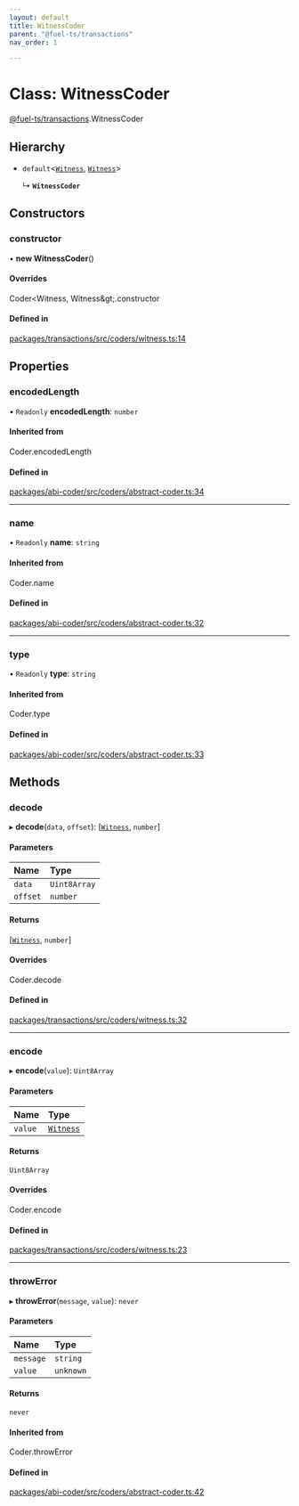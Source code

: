 ```yaml
---
layout: default
title: WitnessCoder
parent: "@fuel-ts/transactions"
nav_order: 1

---
```


# Class: WitnessCoder

[@fuel-ts/transactions](../index.md).WitnessCoder

## Hierarchy

- `default`<[`Witness`](../index.md#witness), [`Witness`](../index.md#witness)\>

  ↳ **`WitnessCoder`**

## Constructors

### constructor

• **new WitnessCoder**()

#### Overrides

Coder&lt;Witness, Witness\&gt;.constructor

#### Defined in

[packages/transactions/src/coders/witness.ts:14](https://github.com/FuelLabs/fuels-ts/blob/master/packages/transactions/src/coders/witness.ts#L14)

## Properties

### encodedLength

• `Readonly` **encodedLength**: `number`

#### Inherited from

Coder.encodedLength

#### Defined in

[packages/abi-coder/src/coders/abstract-coder.ts:34](https://github.com/FuelLabs/fuels-ts/blob/master/packages/abi-coder/src/coders/abstract-coder.ts#L34)

___

### name

• `Readonly` **name**: `string`

#### Inherited from

Coder.name

#### Defined in

[packages/abi-coder/src/coders/abstract-coder.ts:32](https://github.com/FuelLabs/fuels-ts/blob/master/packages/abi-coder/src/coders/abstract-coder.ts#L32)

___

### type

• `Readonly` **type**: `string`

#### Inherited from

Coder.type

#### Defined in

[packages/abi-coder/src/coders/abstract-coder.ts:33](https://github.com/FuelLabs/fuels-ts/blob/master/packages/abi-coder/src/coders/abstract-coder.ts#L33)

## Methods

### decode

▸ **decode**(`data`, `offset`): [[`Witness`](../index.md#witness), `number`]

#### Parameters

| Name | Type |
| :------ | :------ |
| `data` | `Uint8Array` |
| `offset` | `number` |

#### Returns

[[`Witness`](../index.md#witness), `number`]

#### Overrides

Coder.decode

#### Defined in

[packages/transactions/src/coders/witness.ts:32](https://github.com/FuelLabs/fuels-ts/blob/master/packages/transactions/src/coders/witness.ts#L32)

___

### encode

▸ **encode**(`value`): `Uint8Array`

#### Parameters

| Name | Type |
| :------ | :------ |
| `value` | [`Witness`](../index.md#witness) |

#### Returns

`Uint8Array`

#### Overrides

Coder.encode

#### Defined in

[packages/transactions/src/coders/witness.ts:23](https://github.com/FuelLabs/fuels-ts/blob/master/packages/transactions/src/coders/witness.ts#L23)

___

### throwError

▸ **throwError**(`message`, `value`): `never`

#### Parameters

| Name | Type |
| :------ | :------ |
| `message` | `string` |
| `value` | `unknown` |

#### Returns

`never`

#### Inherited from

Coder.throwError

#### Defined in

[packages/abi-coder/src/coders/abstract-coder.ts:42](https://github.com/FuelLabs/fuels-ts/blob/master/packages/abi-coder/src/coders/abstract-coder.ts#L42)
